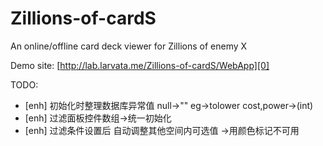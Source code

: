 Zillions-of-cardS
=================

An online/offline card deck viewer for Zillions of enemy X

Demo site: [http://lab.larvata.me/Zillions-of-cardS/WebApp][0] 

TODO:
- [enh] 初始化时整理数据库异常值 null->"" eg->tolower cost,power->(int)
- [enh] 过滤面板控件数组->统一初始化
- [enh] 过滤条件设置后 自动调整其他空间内可选值 ->用颜色标记不可用

[0]: http://lab.larvata.me/Zillions-of-cardS/WebApp